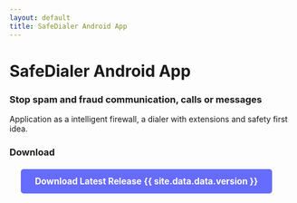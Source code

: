 ```yaml
---
layout: default
title: SafeDialer Android App
---
```


# SafeDialer Android App

### Stop spam and fraud communication, calls or messages

Application as a intelligent firewall, a dialer with extensions and safety first idea.

### Download

<p style="text-align: left; margin: 20px;">
  <a 
    href="https://github.com/mimoccc/safedialer/releases/download/v{{ site.data.data.version }}/{{ site.data.data.appName }}-release-signed.apk" 
     style="background-color: #666CFF; color: white; padding: 12px 25px; text-decoration: none; border-radius: 5px; font-weight: bold; font-size: 1.1em; display: inline-block;">
    Download Latest Release {{ site.data.data.version }}
  </a>
</p>
